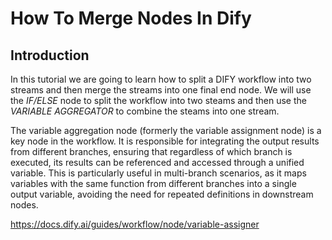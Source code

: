 # How To Merge Nodes In Dify

## Introduction

In this tutorial we are going to learn how to split a DIFY workflow into two streams and then merge the streams into one final end node. We will use the *IF/ELSE* node to split the workflow into two steams and then use the *VARIABLE AGGREGATOR* to combine the steams into one stream.

The variable aggregation node (formerly the variable assignment node) is a key node in the workflow. It is responsible for integrating the output results from different branches, ensuring that regardless of which branch is executed, its results can be referenced and accessed through a unified variable. This is particularly useful in multi-branch scenarios, as it maps variables with the same function from different branches into a single output variable, avoiding the need for repeated definitions in downstream nodes.

https://docs.dify.ai/guides/workflow/node/variable-assigner
